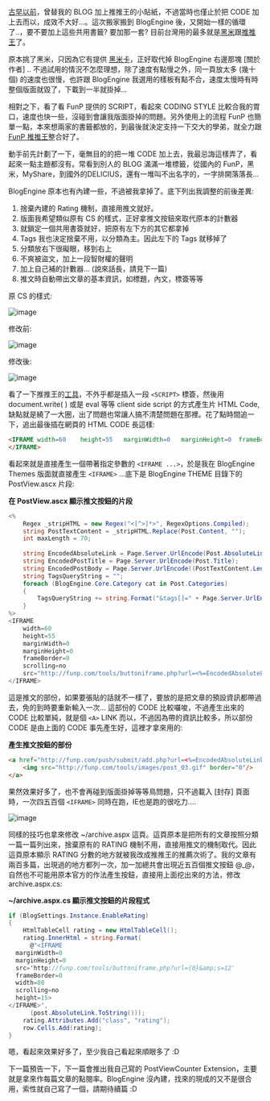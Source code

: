[古早以前](/post/e68ea8!!!.aspx)，曾替我的 BLOG 加上推推王的小貼紙，不過當時也僅止於把 CODE 加上去而以，成效不大好...。這次搬家搬到 BlogEngine 後，又開始一樣的循環了..，要不要加上這些共用書籤? 要加那一套? 目前台灣用的最多就是[黑米](http://www.hemidemi.com/)跟[推推王](http://www.funp.com/)了。

原本挑了黑米，只因為它有提供 [黑米卡](http://www.hemidemi.com/blogtools/hemi_card)，正好取代掉 BlogEngine 右邊那塊 [關於作者] .. 不過試用的情況不怎麼理想，除了速度有點慢之外，同一頁放太多 (幾十個) 的速度也很慢，也許跟 BlogEngine 我選用的樣板有點不合，速度太慢時有時整個版面就毀了，下載到一半就掛掉...

相對之下，看了看 FunP 提供的 SCRIPT，看起來 CODING STYLE 比較合我的胃口，速度也快一些，沒碰到會讓我版面掛掉的問題。另外使用上的流程 FunP 也簡單一點，本來想兩家的書籤都放的，到最後就決定支持一下交大的學弟，就全力跟 [FunP 推推王](http://www.funp.com/)整合好了。

動手前先計劃了一下，毫無目的的把一堆 CODE 加上去，我最忌誨這樣弄了，看起來一點主題都沒有。常看到別人的 BLOG 滿滿一堆標籤，從國內的 FunP，黑米，MyShare，到國外的DELICIUS，還有一堆叫不出名字的，一字排開落落長...

BlogEngine 原本也有內建一些，不過被我拿掉了。底下列出我調整的前後差異:

1. 捨棄內建的 Rating 機制，直接用推文就好。
2. 版面我希望類似原有 CS 的樣式，正好拿推文按鈕來取代原本的計數器
3. 就鎖定一個共用書簽就好，把原有左下方的其它都拿掉
4. Tags 我也決定捨棄不用，以分類為主。因此左下的 Tags 就移掉了
5. 分類放右下很礙眼，移到右上
6. 不爽被盜文，加上一段智財權的聲明
7. 加上自己補的計數器... (說來話長，請見下一篇)
8. 推文時自動帶出文章的基本資訊，如標題，內文，標簽等等

原 CS 的樣式:

![image](/images/2008-06-30-blogengine-net-transformation-project-integrating-funp-social-bookmarking/image_10.png)

修改前:

![image](/images/2008-06-30-blogengine-net-transformation-project-integrating-funp-social-bookmarking/image_11.png)

修改後:

![image](/images/2008-06-30-blogengine-net-transformation-project-integrating-funp-social-bookmarking/image_12.png)

看了一下推推王的[工具](http://funp.com/tools/buttongen.php)，不外乎都是插入一段 `<SCRIPT>` 標簽，然後用 document.write( ) 或是 eval 等等 client side script 的方式產生片 HTML Code, 缺點就是繞了一大圈，出了問題也常讓人搞不清楚問題在那裡。花了點時間追一下，追出最後插在網頁的 HTML CODE 長這樣:

```html
<IFRAME	width=60 	height=55	marginWidth=0 	marginHeight=0 	frameBorder=0 	scrolling=no 	src="http://funp.com/tools/buttoniframe.php?url=xxxxxxxxxxxxxx&s=1">
</IFRAME>
```

看起來就是直接產生一個帶著指定參數的 `<IFRAME ...>`，於是我在 BlogEngine Themes 版面就直接產生 `<IFRAME>` ...底下是 BlogEngine THEME 目錄下的 PostView.ascx 片段:

**在 PostView.ascx 顯示推文按鈕的片段**

```csharp
<%
    Regex _stripHTML = new Regex("<[^>]*>", RegexOptions.Compiled);
    string PostTextContent = _stripHTML.Replace(Post.Content, "");
    int maxLength = 70;
    
    string EncodedAbsoluteLink = Page.Server.UrlEncode(Post.AbsoluteLink.ToString());
    string EncodedPostTitle = Page.Server.UrlEncode(Post.Title);
    string EncodedPostBody = Page.Server.UrlEncode((PostTextContent.Length > maxLength) ? (PostTextContent.Substring(0, maxLength) + "...") : (PostTextContent));
    string TagsQueryString = "";
    foreach (BlogEngine.Core.Category cat in Post.Categories)
    {
        TagsQueryString += string.Format("&tags[]=" + Page.Server.UrlEncode(cat.Title));
    }
%>
<IFRAME
    width=60 
    height=55
    marginWidth=0 
    marginHeight=0 
    frameBorder=0 
    scrolling=no 
    src="http://funp.com/tools/buttoniframe.php?url=<%=EncodedAbsoluteLink %>&s=1">
</IFRAME>
```

這是推文的部份，如果要張貼的話就不一樣了，要放的是把文章的預設資訊都帶過去，免的到時要重新輸入一次... 這部份的 CODE 比較囉唆，不過產生出來的 CODE 比較單純，就是個 `<A>` LINK 而以，不過因為帶的資訊比較多，所以部份 CODE 是由上面的 CODE 事先產生好，這裡才拿來用的:

**產生推文按鈕的部份**

```html
<a href="http://funp.com/push/submit/add.php?url=<%=EncodedAbsoluteLink %>&s=<%=EncodedPostTitle %>&t=<%=EncodedPostBody %><%=TagsQueryString %>&via=tools" title="貼到funP">
    <img src="http://funp.com/tools/images/post_03.gif" border="0"/>
</a>
```

果然效果好多了，也不會再碰到版面掛掉等等鳥問題，只不過載入 [封存] 頁面時，一次四五百個 `<IFRAME>` 同時在跑，IE也是跑的很吃力....

![image](/images/2008-06-30-blogengine-net-transformation-project-integrating-funp-social-bookmarking/image_3.png)

同樣的技巧也拿來修改 ~/archive.aspx 這頁。這頁原本是把所有的文章按照分類一篇一篇列出來，捨棄原有的 RATING 機制不用，直接用推文的機制取代。因此這頁原本顯示 RATING 分數的地方就被我改成推推王的推薦次術了。我的文章有兩百多篇，出現過的地方都列一次，加一加總共會出現近五百個推文按鈕 @_@，自然也不可能用原本官方的作法產生按鈕，直接用上面挖出來的方法，修改 archive.aspx.cs:

**~/archive.aspx.cs 顯示推文按鈕的片段程式**

```csharp
if (BlogSettings.Instance.EnableRating)
{
    HtmlTableCell rating = new HtmlTableCell();
    rating.InnerHtml = string.Format(
      @"<IFRAME 
  marginWidth=0 
  marginHeight=0 
  src='http://funp.com/tools/buttoniframe.php?url={0}&amp;s=12' 
  frameBorder=0 
  width=80 
  scrolling=no 
  height=15>
</IFRAME>", 
      (post.AbsoluteLink.ToString()));
    rating.Attributes.Add("class", "rating");
    row.Cells.Add(rating);
}
```

嗯，看起來效果好多了，至少我自己看起來順眼多了 :D 

下一篇預告一下，下一篇會推出我自己寫的 PostViewCounter Extension，主要就是拿來作每篇文章的點閱率。BlogEngine 沒內建，找來的現成的又不是很合用，索性就自己寫了一個，請期待續篇 :D